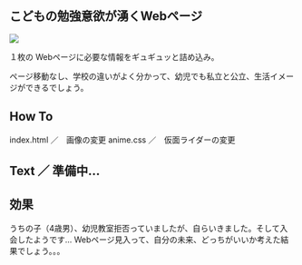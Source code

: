 ## こどもの勉強意欲が湧くWebページ

<img src="/oshimamasara/School-Competision-for-Kids/raw/master/img/sample.jpg" style="max-width:100%;">

１枚の Webページに必要な情報をギュギュッと詰め込み。

ページ移動なし、学校の違いがよく分かって、幼児でも私立と公立、生活イメージができるでしょう。

## How To

index.html ／　画像の変更
anime.css ／　仮面ライダーの変更

## Text ／ 準備中...

## 効果

うちの子（4歳男）、幼児教室拒否っていましたが、自らいきました。そして入会したようです...
Webページ見入って、自分の未来、どっちがいいか考えた結果でしょう。。。
